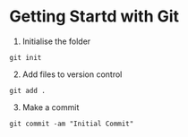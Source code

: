 # Getting Startd with Git

1. Initialise the folder

```
git init
```
2. Add files to version control

```
git add .
```
3. Make a commit

```
git commit -am "Initial Commit"
```
